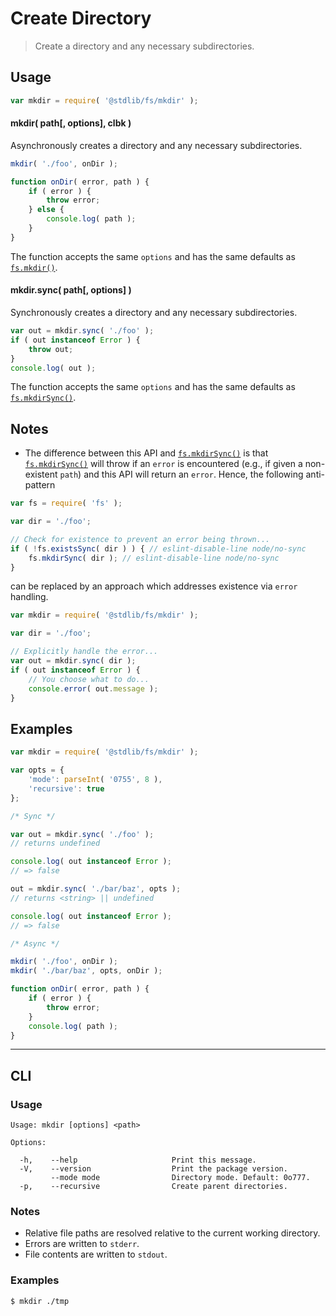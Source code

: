 <!--

@license Apache-2.0

Copyright (c) 2024 The Stdlib Authors.

Licensed under the Apache License, Version 2.0 (the "License");
you may not use this file except in compliance with the License.
You may obtain a copy of the License at

   http://www.apache.org/licenses/LICENSE-2.0

Unless required by applicable law or agreed to in writing, software
distributed under the License is distributed on an "AS IS" BASIS,
WITHOUT WARRANTIES OR CONDITIONS OF ANY KIND, either express or implied.
See the License for the specific language governing permissions and
limitations under the License.

-->

# Create Directory

> Create a directory and any necessary subdirectories.

<!-- Section to include introductory text. Make sure to keep an empty line after the intro `section` element and another before the `/section` close. -->

<!-- Package usage documentation. -->

<section class="usage">

## Usage

<!-- run-disable -->

```javascript
var mkdir = require( '@stdlib/fs/mkdir' );
```

#### mkdir( path\[, options], clbk )

Asynchronously creates a directory and any necessary subdirectories.

```javascript
mkdir( './foo', onDir );

function onDir( error, path ) {
    if ( error ) {
        throw error;
    } else {
        console.log( path );
    }
}
```

The function accepts the same `options` and has the same defaults as [`fs.mkdir()`][node-fs].

#### mkdir.sync( path\[, options] )

Synchronously creates a directory and any necessary subdirectories.

```javascript
var out = mkdir.sync( './foo' );
if ( out instanceof Error ) {
    throw out;
}
console.log( out );
```

The function accepts the same `options` and has the same defaults as [`fs.mkdirSync()`][node-fs].


</section>

<!-- /.usage -->

<!-- Package usage notes. Make sure to keep an empty line after the `section` element and another before the `/section` close. -->

<section class="notes">

## Notes

-   The difference between this API and [`fs.mkdirSync()`][node-fs] is that [`fs.mkdirSync()`][node-fs] will throw if an `error` is encountered (e.g., if given a non-existent `path`) and this API will return an `error`. Hence, the following anti-pattern

```javascript
var fs = require( 'fs' );

var dir = './foo';

// Check for existence to prevent an error being thrown...
if ( !fs.existsSync( dir ) ) { // eslint-disable-line node/no-sync
    fs.mkdirSync( dir ); // eslint-disable-line node/no-sync
}
```

can be replaced by an approach which addresses existence via `error` handling.

```javascript
var mkdir = require( '@stdlib/fs/mkdir' );

var dir = './foo';

// Explicitly handle the error...
var out = mkdir.sync( dir );
if ( out instanceof Error ) {
    // You choose what to do...
    console.error( out.message );
}
```

</section>

<!-- /.notes -->

<!-- Package usage examples. -->

<section class="examples">

## Examples

<!-- eslint no-undef: "error" -->

<!-- run-disable -->

```javascript
var mkdir = require( '@stdlib/fs/mkdir' );

var opts = {
    'mode': parseInt( '0755', 8 ),
    'recursive': true
};

/* Sync */

var out = mkdir.sync( './foo' );
// returns undefined

console.log( out instanceof Error );
// => false

out = mkdir.sync( './bar/baz', opts );
// returns <string> || undefined

console.log( out instanceof Error );
// => false

/* Async */

mkdir( './foo', onDir );
mkdir( './bar/baz', opts, onDir );

function onDir( error, path ) {
    if ( error ) {
        throw error;
    }
    console.log( path );
}
```

</section>

<!-- /.examples -->

* * *

<section class="cli">

## CLI

<section class="usage">

### Usage

```text
Usage: mkdir [options] <path>

Options:

  -h,    --help                     Print this message.
  -V,    --version                  Print the package version.
         --mode mode                Directory mode. Default: 0o777.
  -p,    --recursive                Create parent directories.
```

</section>

<!-- /.usage -->

<section class="notes">

### Notes

-   Relative file paths are resolved relative to the current working directory.
-   Errors are written to `stderr`.
-   File contents are written to `stdout`.

</section>

<!-- /.notes -->

<section class="examples">

### Examples

```bash
$ mkdir ./tmp
```

</section>

<!-- /.examples -->

</section>

<!-- /.cli -->

<!-- Section to include cited references. If references are included, add a horizontal rule *before* the section. Make sure to keep an empty line after the `section` element and another before the `/section` close. -->

<section class="references">

</section>

<!-- /.references -->

<!-- Section for related `stdlib` packages. Do not manually edit this section, as it is automatically populated. -->

<section class="related">

</section>

<!-- /.related -->

<!-- Section for all links. Make sure to keep an empty line after the `section` element and another before the `/section` close. -->

<section class="links">

[node-fs]: https://nodejs.org/api/fs.html

<!-- <related-links> -->

<!-- </related-links> -->

</section>

<!-- /.links -->
